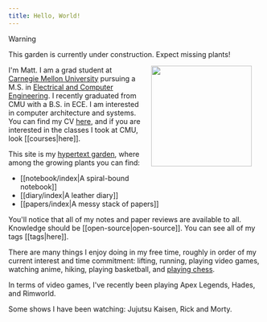 ```yaml
---
title: Hello, World!
---
```

> [!warning]
> This garden is currently under construction. Expect missing plants!

<img src="./prof_pic.jpg" width="200" height="200" style="float: right; margin: 0 20px; padding: 0 0 40px 0">

I'm Matt. I am a grad student at [Carnegie Mellon University](https://www.cmu.edu/) pursuing a M.S. in [Electrical and Computer Engineering](https://www.ece.cmu.edu/). I recently graduated from CMU with a B.S. in ECE. I am interested in computer architecture and systems. You can find my CV [here](./mattngaw-cv.pdf), and if you are interested in the classes I took at CMU, look [[courses|here]].

This site is my [hypertext garden](https://jzhao.xyz/posts/networked-thought), where among the growing plants you can find:

* [[notebook/index|A spiral-bound notebook]]
* [[diary/index|A leather diary]]
* [[papers/index|A messy stack of papers]]

You'll notice that all of my notes and paper reviews are available to all. Knowledge should be [[open-source|open-source]]. You can see all of my tags [[tags|here]].

There are many things I enjoy doing in my free time, roughly in order of my current interest and time commitment: lifting, running, playing video games, watching anime, hiking, playing basketball, and [playing chess](https://lichess.org/@/skylake02).

In terms of video games, I've recently been playing Apex Legends, Hades, and Rimworld.

Some shows I have been watching: Jujutsu Kaisen, Rick and Morty.